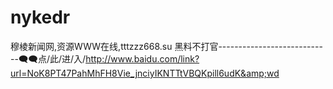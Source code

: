 # nykedr
穆棱新闻网,资源WWW在线,tttzzz668.su 黑料不打官----------------------------🗨🗨点/此/进/入/http://www.baidu.com/link?url=NoK8PT47PahMhFH8Vie_jnciyIKNTTtVBQKpill6udK&amp;wd
